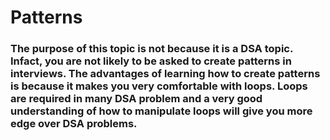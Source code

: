 # Patterns

### The purpose of this topic is not because it is a DSA topic. Infact, you are not likely to be asked to create patterns in interviews. The advantages of learning how to create patterns is because it makes you very comfortable with loops. Loops are required in many DSA problem and a very good understanding of how to manipulate loops will give you more edge over DSA problems.

###
